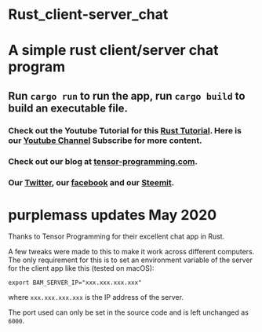 # Rust_client-server_chat

# A simple rust client/server chat program

## Run `cargo run` to run the app, run `cargo build` to build an executable file.

### Check out the Youtube Tutorial for this [Rust Tutorial](https://youtu.be/CIhlfJSvxe4).  Here is our [Youtube Channel](https://www.youtube.com/channel/UCYqCZOwHbnPwyjawKfE21wg) Subscribe for more content.

### Check out our blog at [tensor-programming.com](http://tensor-programming.com/).

### Our [Twitter](https://twitter.com/TensorProgram), our [facebook](https://www.facebook.com/Tensor-Programming-1197847143611799/) and our [Steemit](https://steemit.com/@tensor).

# purplemass updates May 2020

Thanks to Tensor Programming for their excellent chat app in Rust.

A few tweaks were made to this to make it work across different computers. The only requirement for this is to set an environment variable of the server for the client app like this (tested on macOS):

    export BAM_SERVER_IP="xxx.xxx.xxx.xxx"

where `xxx.xxx.xxx.xxx` is the IP address of the server.

The port used can only be set in the source code and is left unchanged as `6000`.
